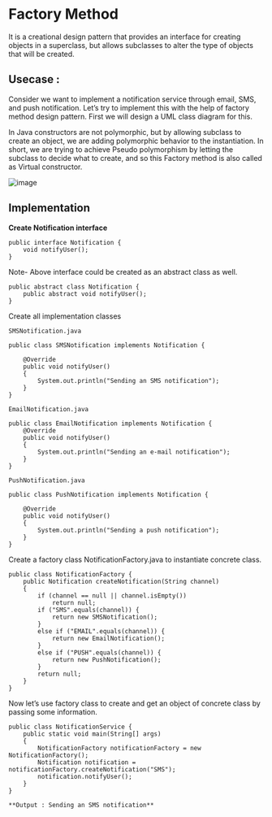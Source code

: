 # Factory Method

It is a creational design pattern that provides an interface for creating objects in a superclass, but allows subclasses to alter the type of objects that will be created.

## Usecase : 
Consider we want to implement a notification service through email, SMS, and push notification. Let’s try to implement this with the help of factory method design pattern. First we will design a UML class diagram for this. 

In Java constructors are not polymorphic, but by allowing subclass to create an object, we are adding polymorphic behavior to the instantiation. In short, we are trying to achieve Pseudo polymorphism by letting the subclass to decide what to create, and so this Factory method is also called as Virtual constructor.

![image](https://user-images.githubusercontent.com/51394570/139050855-5772cdab-b620-4264-9fd7-e90641fff4dc.png)

## Implementation

**Create Notification interface**

```
public interface Notification {
    void notifyUser();
}
```
Note- Above interface could be created as an abstract class as well. 
```
public abstract class Notification {
    public abstract void notifyUser();
}
```

Create all implementation classes

```
SMSNotification.java
```

```
public class SMSNotification implements Notification {
 
    @Override
    public void notifyUser()
    {
        System.out.println("Sending an SMS notification");
    }
}
```

```
EmailNotification.java
```

```
public class EmailNotification implements Notification {
    @Override
    public void notifyUser()
    {
        System.out.println("Sending an e-mail notification");
    }
}
```

```
PushNotification.java
```

```
public class PushNotification implements Notification {
 
    @Override
    public void notifyUser()
    {
        System.out.println("Sending a push notification");
    }
}
```
Create a factory class NotificationFactory.java to instantiate concrete class.

```
public class NotificationFactory {
    public Notification createNotification(String channel)
    {
        if (channel == null || channel.isEmpty())
            return null;
        if ("SMS".equals(channel)) {
            return new SMSNotification();
        }
        else if ("EMAIL".equals(channel)) {
            return new EmailNotification();
        }
        else if ("PUSH".equals(channel)) {
            return new PushNotification();
        }
        return null;
    }
}
```

Now let’s use factory class to create and get an object of concrete class by passing some information. 

```
public class NotificationService {
    public static void main(String[] args)
    {
        NotificationFactory notificationFactory = new NotificationFactory();
        Notification notification = notificationFactory.createNotification("SMS");
        notification.notifyUser();
    }
}
```

```
**Output : Sending an SMS notification**
```
